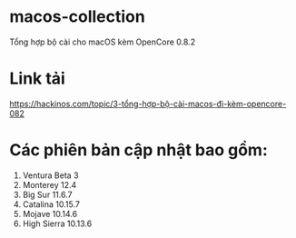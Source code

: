 # macos-collection
Tổng hợp bộ cài cho macOS kèm OpenCore 0.8.2

# Link tải
https://hackinos.com/topic/3-tổng-hợp-bộ-cài-macos-đi-kèm-opencore-082

# Các phiên bản cập nhật bao gồm:
1. Ventura Beta 3
2. Monterey 12.4
3. Big Sur 11.6.7
4. Catalina 10.15.7
5. Mojave 10.14.6
6. High Sierra 10.13.6
